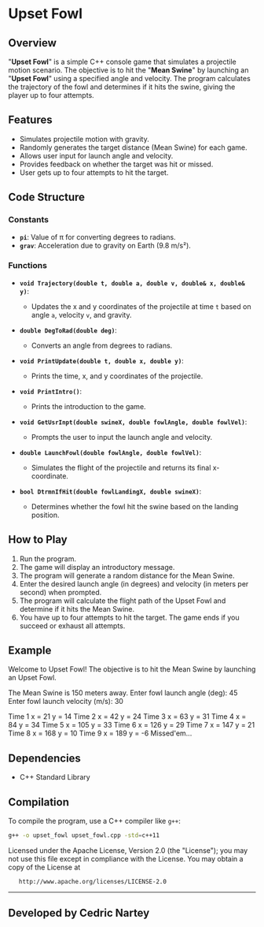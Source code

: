 # Upset Fowl

## Overview

"**Upset Fowl**" is a simple C++ console game that simulates a projectile motion scenario. The objective is to hit the "**Mean Swine**" by launching an "**Upset Fowl**" using a specified angle and velocity. The program calculates the trajectory of the fowl and determines if it hits the swine, giving the player up to four attempts.

## Features

- Simulates projectile motion with gravity.
- Randomly generates the target distance (Mean Swine) for each game.
- Allows user input for launch angle and velocity.
- Provides feedback on whether the target was hit or missed.
- User gets up to four attempts to hit the target.

## Code Structure

### Constants

- **`pi`**: Value of π for converting degrees to radians.
- **`grav`**: Acceleration due to gravity on Earth (9.8 m/s²).

### Functions

- **`void Trajectory(double t, double a, double v, double& x, double& y)`**: 
  - Updates the x and y coordinates of the projectile at time `t` based on angle `a`, velocity `v`, and gravity.
  
- **`double DegToRad(double deg)`**: 
  - Converts an angle from degrees to radians.
  
- **`void PrintUpdate(double t, double x, double y)`**: 
  - Prints the time, x, and y coordinates of the projectile.
  
- **`void PrintIntro()`**: 
  - Prints the introduction to the game.
  
- **`void GetUsrInpt(double swineX, double fowlAngle, double fowlVel)`**: 
  - Prompts the user to input the launch angle and velocity.
  
- **`double LaunchFowl(double fowlAngle, double fowlVel)`**: 
  - Simulates the flight of the projectile and returns its final x-coordinate.
  
- **`bool DtrmnIfHit(double fowlLandingX, double swineX)`**: 
  - Determines whether the fowl hit the swine based on the landing position.

## How to Play

1. Run the program.
2. The game will display an introductory message.
3. The program will generate a random distance for the Mean Swine.
4. Enter the desired launch angle (in degrees) and velocity (in meters per second) when prompted.
5. The program will calculate the flight path of the Upset Fowl and determine if it hits the Mean Swine.
6. You have up to four attempts to hit the target. The game ends if you succeed or exhaust all attempts.

## Example

Welcome to Upset Fowl!
The objective is to hit the Mean Swine by launching an Upset Fowl.

The Mean Swine is 150 meters away.
Enter fowl launch angle (deg): 45
Enter fowl launch velocity (m/s): 30

Time 1 x = 21 y = 14
Time 2 x = 42 y = 24
Time 3 x = 63 y = 31
Time 4 x = 84 y = 34
Time 5 x = 105 y = 33
Time 6 x = 126 y = 29
Time 7 x = 147 y = 21
Time 8 x = 168 y = 10
Time 9 x = 189 y = -6
Missed'em...


## Dependencies

- C++ Standard Library

## Compilation

To compile the program, use a C++ compiler like `g++`:


```sh
g++ -o upset_fowl upset_fowl.cpp -std=c++11

```
   Licensed under the Apache License, Version 2.0 (the "License");
   you may not use this file except in compliance with the License.
   You may obtain a copy of the License at

       http://www.apache.org/licenses/LICENSE-2.0
---
## Developed by Cedric Nartey


